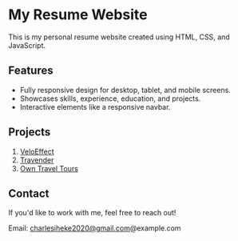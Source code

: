 # My Resume Website

This is my personal resume website created using HTML, CSS, and JavaScript.

## Features
- Fully responsive design for desktop, tablet, and mobile screens.
- Showcases skills, experience, education, and projects.
- Interactive elements like a responsive navbar.

## Projects
1. [VeloEffect](https://veloeffect.com)
2. [Travender](https://travender.shop)
3. [Own Travel Tours](https://owntraveltours.com)

## Contact
If you'd like to work with me, feel free to reach out!

Email: charlesiheke2020@gmail.com@example.com
